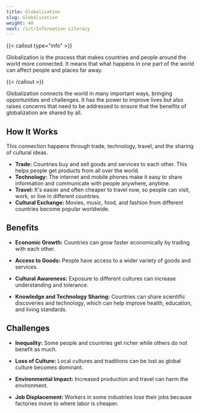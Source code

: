 ```yaml
---
title: Globalization
slug: Globalization
weight: 40
next: /ict/Information Literacy
---
```


{{< callout type="info" >}}

Globalization is the process that makes countries and people around the world more connected. It means that what happens in one part of the world can affect people and places far away.

{{< /callout >}}

Globalization connects the world in many important ways, bringing opportunities and challenges. It has the power to improve lives but also raises concerns that need to be addressed to ensure that the benefits of globalization are shared by all.

## How It Works

This connection happens through trade, technology, travel, and the sharing of cultural ideas. 

- **Trade:** Countries buy and sell goods and services to each other. This helps people get products from all over the world.
- **Technology:** The internet and mobile phones make it easy to share information and communicate with people anywhere, anytime.
- **Travel:** It's easier and often cheaper to travel now, so people can visit, work, or live in different countries.
- **Cultural Exchange:** Movies, music, food, and fashion from different countries become popular worldwide.

## Benefits

- **Economic Growth:** Countries can grow faster economically by trading with each other.

- **Access to Goods:** People have access to a wider variety of goods and services.

- **Cultural Awareness:** Exposure to different cultures can increase understanding and tolerance.

- **Knowledge and Technology Sharing:** Countries can share scientific discoveries and technology, which can help improve health, education, and living standards.

## Challenges

- **Inequality:** Some people and countries get richer while others do not benefit as much.

- **Loss of Culture:** Local cultures and traditions can be lost as global culture becomes dominant.

- **Environmental Impact:** Increased production and travel can harm the environment.

- **Job Displacement:** Workers in some industries lose their jobs because factories move to where labor is cheaper.

